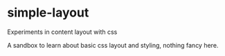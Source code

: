 # simple-layout
Experiments in content layout with css

A sandbox to learn about basic css layout and styling, nothing fancy here.
